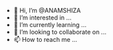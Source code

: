 - 👋 Hi, I’m @ANAMSHIZA
- 👀 I’m interested in ...
- 🌱 I’m currently learning ...
- 💞️ I’m looking to collaborate on ...
- 📫 How to reach me ...

<!---
ANAMSHIZA/ANAMSHIZA is a ✨ special ✨ repository because its `README.md` (this file) appears on your GitHub profile.
You can click the Preview link to take a look at your changes.
--->
